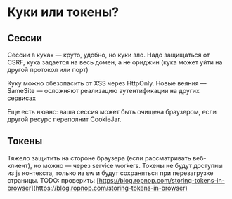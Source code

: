 # Куки или токены?

## Сессии

Сессии в куках — круто, удобно, но куки зло. Надо защищаться от CSRF, кука задается на весь домен, а не ориджин (кука может уйти на другой протокол или порт)

Куку можно обезопасить от XSS через HttpOnly. Новые веяния — SameSite — осложняют реализацию аутентификации на других сервисах&#x20;

Еще есть нюанс: ваша сессия может быть очищена браузером, если другой ресурс переполнит CookieJar.

## Токены

Тяжело защитить на стороне браузера (если рассматривать веб-клиент), но можно — через service workers. Токены не будут доступны из js контекста, только из sw и будут сохраняться при перезагрузке страницы. TODO: проверить: [https://blog.ropnop.com/storing-tokens-in-browser](https://blog.ropnop.com/storing-tokens-in-browser)
